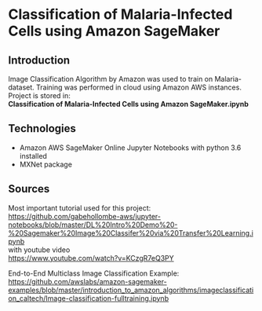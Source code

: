 # Classification of Malaria-Infected Cells using Amazon SageMaker

## Introduction
Image Classification Algorithm by Amazon was used to train on Malaria-dataset. Training was performed in cloud using Amazon AWS instances.
Project is stored in:  
**Classification of Malaria-Infected Cells using Amazon SageMaker.ipynb**

## Technologies
- Amazon AWS SageMaker Online Jupyter Notebooks with python 3.6 installed  
- MXNet package  

## Sources
Most important tutorial used for this project:  
https://github.com/gabehollombe-aws/jupyter-notebooks/blob/master/DL%20Intro%20Demo%20-%20Sagemaker%20Image%20Classifer%20via%20Transfer%20Learning.ipynb  
with youtube video  
https://www.youtube.com/watch?v=KCzgR7eQ3PY

End-to-End Multiclass Image Classification Example:  
https://github.com/awslabs/amazon-sagemaker-examples/blob/master/introduction_to_amazon_algorithms/imageclassification_caltech/Image-classification-fulltraining.ipynb  
